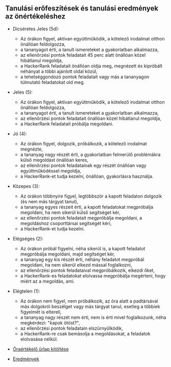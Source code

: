 ## Tanulási erőfeszítések és tanulási eredmények az önértékeléshez

- Dícséretes Jeles (5d):

    - Az órákon figyel, aktívan együttműködik, a kötelező irodalmat otthon önállóan feldolgozza,
    - a tananyagot érti, a tanult ismereteket a gyakorlatban alkalmazza,
    - az ellenőrzési pontok feladatait 45 perc alatt önállóan közel hibátlanul megoldja,
    - a HackerRank feladatait önállóan oldja meg, megnézett és kipróbált néhányat a többi ajánlott oldal közül,
    - a tehetséggondozó pontok feladatait vagy más a tananyagon túlmutató feladatokat old meg.

- Jeles (5):

    - Az órákon figyel, aktívan együttműködik, a kötelező irodalmat otthon önállóan feldolgozza,
    - a tananyagot érti, a tanult ismereteket a gyakorlatban alkalmazza,
    - az ellenőrzési pontok feladatait önállóan közel hibátlanul megoldja,
    - a HackerRank feladatait próbálja megoldani.

- Jó (4):

    - Az órákon figyel, dolgozik, próbálkozik, a kötelező irodalmat megnézte,
    - a tananyag nagy részét érti, a gyakorlatban felmerülő problémákra külső megoldást önállóan keres,
    - az ellenőrzési pontok feladatainak egy részét önállóan vagy együttműködéssel megoldja,
    - a HackerRank-et tudja kezelni, önállóan, gyakorlásra használja.

- Közepes (3):

    - Az órákon többnyire figyel, legtöbbször a kapott feladaton dolgozik (és nem más tárgyat tanul),
    - a tananyag egyes részeit érti, a kapott feladatokat megpróbálja megoldani, ha nem sikerül külső segítséget kér,
    - az ellenőrzési pontok feladatait megpróbálja megoldani, a megoldáshoz csoporttársai segítségét kéri,
    - a HackerRank-et tudja kezelni.

- Elégséges (2):

    - Az órákon próbál figyelni, néha sikerül is, a kapott feladatot megpróbálja megoldani, majd segítséget kér,
    - a tananyag egy kis részét érti, néhány feladatot megpróbál megoldani, ha nem sikerül elkezd mással foglalkozni,
    - az ellenőrzési pontok feladataival megpróbálkozik, elkezdi őket,
    - a HackerRank-es feladatokat elolvassa megpróbálja megérteni, hogy miért az a megoldás, ami.

- Elégtelen (1):

    - Az órákon nem figyel, nem próbálkozik, az óra alatt a padtársával más dolgokról beszélget vagy más tárgyat tanul, esetleg a többiek figyelmét is eltereli,
    - a tananyag nagy részét nem érti, nem is érti mivel foglalkozunk, néha megkérdezi: "kapok ötöst?",
    - az ellenőrzési pontok feladatain elszűrnyűlködik,
    - a HackerRank-re csak bemásolja a megoldásokat, a feladatok elolvasása nélkül.

- [Óraértékelő űrlap kitöltése](uf/)
- [Eredmények](uf/getres.html)
